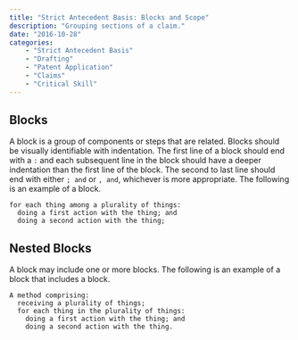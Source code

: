 ```yaml
---
title: "Strict Antecedent Basis: Blocks and Scope"
description: "Grouping sections of a claim."
date: "2016-10-28"
categories: 
    - "Strict Antecedent Basis"
    - "Drafting"
    - "Patent Application"
    - "Claims"
    - "Critical Skill"
---
```



## Blocks

A block is a group of components or steps that are related. Blocks should be visually identifiable with indentation. The first line of a block should end with a `:` and each subsequent line in the block should have a deeper indentation than the first line of the block. The second to last line should end with either `; and` or `, and`, whichever is more appropriate.  The following is an example of a block.

``` claim
for each thing among a plurality of things:
  doing a first action with the thing; and
  doing a second action with the thing;
```

## Nested Blocks

A block may include one or more blocks.  The following is an example of a block that includes a block.

``` claim
A method comprising:
  receiving a plurality of things;
  for each thing in the plurality of things:
    doing a first action with the thing; and
    doing a second action with the thing.
```